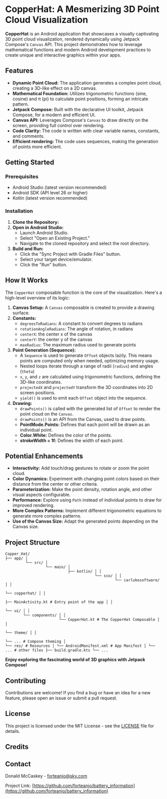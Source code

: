 # CopperHat: A Mesmerizing 3D Point Cloud Visualization

**CopperHat** is an Android application that showcases a visually captivating 3D point cloud visualization, rendered dynamically using Jetpack Compose's `Canvas` API. This project demonstrates how to leverage mathematical functions and modern Android development practices to create unique and interactive graphics within your apps.

## Features

*   **Dynamic Point Cloud:**  The application generates a complex point cloud, creating a 3D-like effect on a 2D canvas.
*   **Mathematical Foundation:** Utilizes trigonometric functions (sine, cosine) and π (pi) to calculate point positions, forming an intricate pattern.
*   **Jetpack Compose:** Built with the declarative UI toolkit, Jetpack Compose, for a modern and efficient UI.
*   **Canvas API:** Leverages Compose's `Canvas` to draw directly on the screen, providing full control over rendering.
* **Code Clarity:** The code is written with clear variable names, constants, and comments.
* **Efficient rendering:** The code uses sequences, making the generation of points more efficient.

## Getting Started

### Prerequisites

*   Android Studio (latest version recommended)
*   Android SDK (API level 26 or higher)
*   Kotlin (latest version recommended)

### Installation

1.  **Clone the Repository:**
2.  **Open in Android Studio:**
    *   Launch Android Studio.
    *   Select "Open an Existing Project."
    *   Navigate to the cloned repository and select the root directory.
3.  **Build and Run:**
    *   Click the "Sync Project with Gradle Files" button.
    *   Select your target device/emulator.
    *   Click the "Run" button.

## How It Works

The `CopperHat` composable function is the core of the visualization. Here's a high-level overview of its logic:

1.  **Canvas Setup:** A `Canvas` composable is created to provide a drawing surface.
2.  **Constants:**
    *  `degreesToRadians`: A constant to convert degrees to radians
    *  `rotationAngleRadians`: The angle of rotation, in radians
    *  `centerX`: the center x of the canvas
    *  `centerY`: the center y of the canvas
    *  `maxRadius`: The maximum radius used to generate points
3.  **Point Generation (Sequence):**
    *   A `Sequence` is used to generate `Offset` objects lazily. This means points are computed only when needed, optimizing memory usage.
    *   Nested loops iterate through a range of radii (`radius`) and angles (`theta`)
    *   `x`, `y`, and `z` are calculated using trigonometric functions, defining the 3D-like coordinates.
    *   `projectedX` and `projectedY` transform the 3D coordinates into 2D screen positions.
    *   `yield()` is used to emit each `Offset` object into the sequence.
4.  **Drawing:**
    *   `drawPoints()` is called with the generated list of `Offset` to render the point cloud on the `Canvas`.
    * `drawPoints()` is an API from the Canvas, used to draw points.
    * **PointMode.Points:** Defines that each point will be drawn as an individual point.
    * **Color.White:** Defines the color of the points.
    * **strokeWidth = 1f:** Defines the width of each point.

## Potential Enhancements

*   **Interactivity:** Add touch/drag gestures to rotate or zoom the point cloud.
*   **Color Dynamics:** Experiment with changing point colors based on their distance from the center or other criteria.
*   **Parameterization:** Make the point density, rotation angle, and other visual aspects configurable.
*   **Performance:** Explore using `Path` instead of individual points to draw for improved rendering.
* **More Complex Patterns:** Implement different trigonometric equations to generate more complex patterns.
* **Use of the Canvas Size:** Adapt the generated points depending on the Canvas size.

## Project Structure
    Copper_Hat/ 
    ├── app/ │ 
             └── src/ │ 
                      └── main/ │ 
                                ├── kotlin/ │ │ 
                                            └── sco/ │ │ 
                                                     └── carlukesoftware/ │ │ 
                                                                          └── copperhat/ │ │    
                                                                                         ├── MainActivity.kt # Entry point of the app │ │ 

    └── ui/ │ │ 
            └── components/ │ │ 
                            └── CopperHat.kt # The CopperHat Composable │ │ 
                                                                        └── theme/ │ │ 
                                                                                   └── ... # Compose theming │ 
    └── res/ # Resources │ └── AndroidManifest.xml # App Manifest │ └── ... # other files ├── build.gradle.kts └── ...


**Enjoy exploring the fascinating world of 3D graphics with Jetpack Compose!**

## Contributing

Contributions are welcome! If you find a bug or have an idea for a new feature, please open an issue or submit a pull request.

## License

This project is licensed under the MIT License - see the [LICENSE](LICENSE) file for details.

## Credits

## Contact

Donald McCaskey - [forteanjo@sky.com](mailto:forteanjo@sky.com)

Project Link: [https://github.com/forteanjo/battery_information](https://github.com/forteanjo/battery_information)
